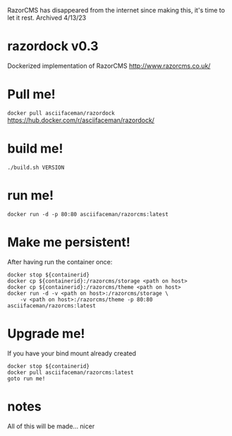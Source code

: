 RazorCMS has disappeared from the internet since making this, it's time to let it rest. Archived 4/13/23

# razordock v0.3
Dockerized implementation of RazorCMS http://www.razorcms.co.uk/

# Pull me!
`docker pull asciifaceman/razordock`
https://hub.docker.com/r/asciifaceman/razordock/

# build me!
`./build.sh VERSION`

# run me!
`docker run -d -p 80:80 asciifaceman/razorcms:latest`

# Make me persistent!
After having run the container once:
```
docker stop ${containerid}
docker cp ${containerid}:/razorcms/storage <path on host>
docker cp ${containerid}:/razorcms/theme <path on host>
docker run -d -v <path on host>:/razorcms/storage \
	-v <path on host>:/razorcms/theme -p 80:80 asciifaceman/razorcms:latest
```

# Upgrade me!
If you have your bind mount already created
```
docker stop ${containerid}
docker pull asciifaceman/razorcms:latest
goto run me!
```

# notes
All of this will be made... nicer
